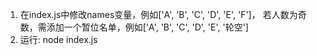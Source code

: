 1. 在index.js中修改names变量，例如['A', 'B', 'C', 'D', 'E', 'F']，
若人数为奇数，需添加一个暂位名单，例如['A', 'B', 'C', 'D', 'E', '轮空']
2. 运行: node index.js
